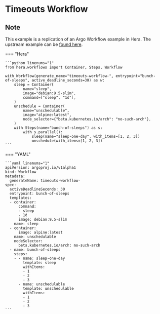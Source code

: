 # Timeouts Workflow

## Note

This example is a replication of an Argo Workflow example in Hera.
The upstream example can be [found here](https://github.com/argoproj/argo-workflows/blob/main/examples/timeouts-workflow.yaml).




=== "Hera"

    ```python linenums="1"
    from hera.workflows import Container, Steps, Workflow

    with Workflow(generate_name="timeouts-workflow-", entrypoint="bunch-of-sleeps", active_deadline_seconds=30) as w:
        sleep = Container(
            name="sleep",
            image="debian:9.5-slim",
            command=["sleep", "1d"],
        )
        unschedule = Container(
            name="unschedulable",
            image="alpine:latest",
            node_selector={"beta.kubernetes.io/arch": "no-such-arch"},
        )
        with Steps(name="bunch-of-sleeps") as s:
            with s.parallel():
                sleep(name="sleep-one-day", with_items=[1, 2, 3])
                unschedule(with_items=[1, 2, 3])
    ```

=== "YAML"

    ```yaml linenums="1"
    apiVersion: argoproj.io/v1alpha1
    kind: Workflow
    metadata:
      generateName: timeouts-workflow-
    spec:
      activeDeadlineSeconds: 30
      entrypoint: bunch-of-sleeps
      templates:
      - container:
          command:
          - sleep
          - 1d
          image: debian:9.5-slim
        name: sleep
      - container:
          image: alpine:latest
        name: unschedulable
        nodeSelector:
          beta.kubernetes.io/arch: no-such-arch
      - name: bunch-of-sleeps
        steps:
        - - name: sleep-one-day
            template: sleep
            withItems:
            - 1
            - 2
            - 3
          - name: unschedulable
            template: unschedulable
            withItems:
            - 1
            - 2
            - 3
    ```

